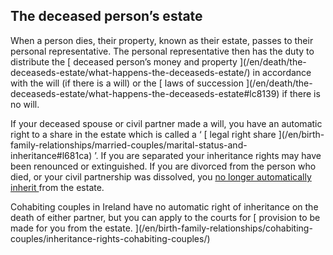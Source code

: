 ##  The deceased person’s estate

When a person dies, their property, known as their estate, passes to their
personal representative. The personal representative then has the duty to
distribute the [ deceased person’s money and property ](/en/death/the-
deceaseds-estate/what-happens-the-deceaseds-estate/) in accordance with the
will (if there is a will) or the [ laws of succession ](/en/death/the-
deceaseds-estate/what-happens-the-deceaseds-estate#lc8139) if there is no
will.

If your deceased spouse or civil partner made a will, you have an automatic
right to a share in the estate which is called a ‘ [ legal right share
](/en/birth-family-relationships/married-couples/marital-status-and-
inheritance#l681ca) ’. If you are separated your inheritance rights may have
been renounced or extinguished. If you are divorced from the person who died,
or your civil partnership was dissolved, you [ no longer automatically inherit
](/en/birth-family-relationships/separation-and-divorce/succession/) from the
estate.

Cohabiting couples in Ireland have no automatic right of inheritance on the
death of either partner, but you can apply to the courts for [ provision to be
made for you from the estate. ](/en/birth-family-relationships/cohabiting-
couples/inheritance-rights-cohabiting-couples/)
